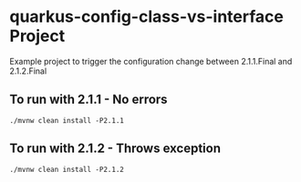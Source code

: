 quarkus-config-class-vs-interface Project
===========================================

Example project to trigger the configuration change between 2.1.1.Final and 2.1.2.Final

To run with 2.1.1 - No errors
-----------------------------

```
./mvnw clean install -P2.1.1
```


To run with 2.1.2 - Throws exception
------------------------------------

```
./mvnw clean install -P2.1.2
```


